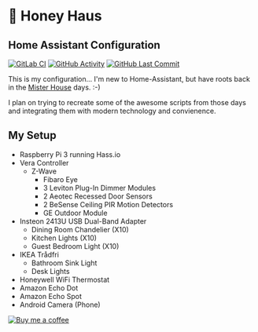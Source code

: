 # :honeybee: Honey Haus

## Home Assistant Configuration

[![GitLab CI][gitlabci-shield]][gitlabci]
[![GitHub Activity][commits-shield]][commits]
[![GitHub Last Commit][last-commit-shield]][commits]

This is my configuration... I'm new to Home-Assistant, but have roots back in
the [Mister House](http://misterhouse.net) days. :-)

I plan on trying to recreate some of the awesome scripts from those days and
integrating them with modern technology and convienence.

## My Setup

- Raspberry Pi 3 running Hass.io
- Vera Controller
  - Z-Wave
    - Fibaro Eye
    - 3 Leviton Plug-In Dimmer Modules
    - 2 Aeotec Recessed Door Sensors
    - 2 BeSense Ceiling PIR Motion Detectors
    - GE Outdoor Module
- Insteon 2413U USB Dual-Band Adapter
  - Dining Room Chandelier (X10)
  - Kitchen Lights (X10)
  - Guest Bedroom Light (X10)
- IKEA Trådfri
  - Bathroom Sink Light
  - Desk Lights
- Honeywell WiFi Thermostat
- Amazon Echo Dot
- Amazon Echo Spot
- Android Camera (Phone)

[![Buy me a coffee][buymeacoffee-shield]][buymeacoffee]

<!-- markdownlint-disable MD013 -->
[gitlabci-shield]: https://gitlab.com/per4merkc/ha_config/badges/master/pipeline.svg
[gitlabci]: https://gitlab.com/per4merkc/ha_config/pipelines
[commits-shield]: https://img.shields.io/github/commit-activity/y/per4merkc/ha_config.svg
[commits]: https://github.com/per4merkc/ha_config/commits/master
[last-commit-shield]: https://img.shields.io/github/last-commit/per4merkc/ha_config.svg
[buymeacoffee-shield]: https://www.buymeacoffee.com/assets/img/guidelines/download-assets-sm-2.svg
[buymeacoffee]: https://www.buymeacoffee.com/per4merkc
<!-- markdownlint-enable MD013 -->
